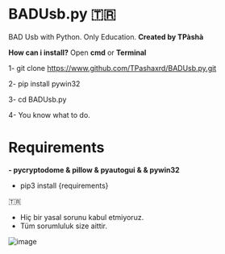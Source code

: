 # BADUsb.py 🇹🇷
BAD Usb with Python. Only Education.
**Created by TPàshà**

**How can i install?**
Open **cmd** or **Terminal**

 1- git clone https://www.github.com/TPashaxrd/BADUsb.py.git
 
 2- pip install pywin32
 
 3- cd BADUsb.py
 
 4- You know what to do.

# Requirements

**- pycryptodome & pillow & pyautogui & & pywin32**
  - pip3 install {requirements}
 
 
 🇹🇷 

- Hiç bir yasal sorunu kabul etmiyoruz.
- Tüm sorumluluk size aittir.


![image](https://github.com/user-attachments/assets/81a18f83-286f-4c39-99e3-e2919afd1069)
